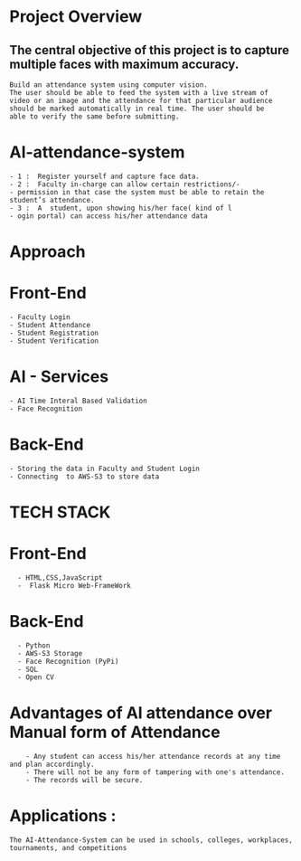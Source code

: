 # Project Overview
## The central objective of this project is to capture multiple faces with maximum accuracy.
    Build an attendance system using computer vision. 
    The user should be able to feed the system with a live stream of 
    video or an image and the attendance for that particular audience 
    should be marked automatically in real time. The user should be 
    able to verify the same before submitting.

# AI-attendance-system
    - 1 :  Register yourself and capture face data.
    - 2 :  Faculty in-charge can allow certain restrictions/- 
    - permission in that case the system must be able to retain the student’s attendance.
    - 3 :  A  student, upon showing his/her face( kind of l
    - ogin portal) can access his/her attendance data


# Approach
   # Front-End
    - Faculty Login
    - Student Attendance 
    - Student Registration
    - Student Verification
    
   # AI - Services
    - AI Time Interal Based Validation
    - Face Recognition
    
   # Back-End
    - Storing the data in Faculty and Student Login
    - Connecting  to AWS-S3 to store data
    
    
    
 # TECH STACK
 
  # Front-End
      - HTML,CSS,JavaScript
      -  Flask Micro Web-FrameWork

  # Back-End
      - Python
      - AWS-S3 Storage
      - Face Recognition (PyPi)
      - SQL
      - Open CV
# Advantages of AI attendance over Manual form of Attendance

        - Any student can access his/her attendance records at any time and plan accordingly.
        - There will not be any form of tampering with one's attendance.
        - The records will be secure.
# Applications : 

    The AI-Attendance-System can be used in schools, colleges, workplaces, tournaments, and competitions
   
